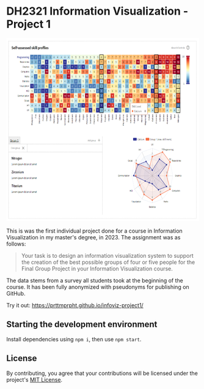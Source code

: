 # DH2321 Information Visualization - Project 1

<p align="center">
    <img src="https://github.com/PRTTMPRPHT/infoviz-project1/raw/master/about.png" alt="Overview of the main visual structures" width="640" height="480">
</p>

This is was the first individual project done for a course in Information Visualization in my master's degree, in 2023.
The assignment was as follows:

<blockquote>
Your task is to design an information visualization system to support the creation of the best possible groups of four or five people for the Final Group Project in your Information Visualization course.
</blockquote>

The data stems from a survey all students took at the beginning of the course. It has been fully anonymized with pseudonyms for publishing on GitHub.


Try it out: https://prttmprpht.github.io/infoviz-project1/

## Starting the development environment

Install dependencies using `npm i`, then use `npm start`.

## License

By contributing, you agree that your contributions will be licensed under the project's [MIT License](https://github.com/PRTTMPRPHT/ratiod/blob/master/LICENSE).

